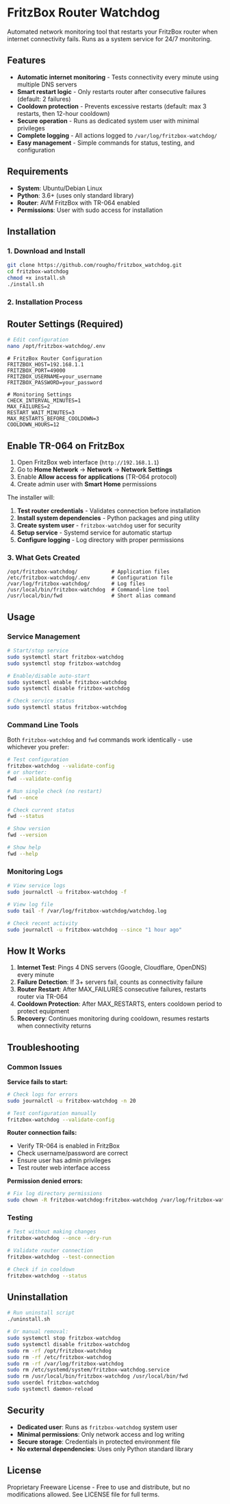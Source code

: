 # FritzBox Router Watchdog

Automated network monitoring tool that restarts your FritzBox router when internet connectivity fails. Runs as a system service for 24/7 monitoring.

## Features

- **Automatic internet monitoring** - Tests connectivity every minute using multiple DNS servers
- **Smart restart logic** - Only restarts router after consecutive failures (default: 2 failures)
- **Cooldown protection** - Prevents excessive restarts (default: max 3 restarts, then 12-hour cooldown)
- **Secure operation** - Runs as dedicated system user with minimal privileges
- **Complete logging** - All actions logged to `/var/log/fritzbox-watchdog/`
- **Easy management** - Simple commands for status, testing, and configuration

## Requirements

- **System**: Ubuntu/Debian Linux
- **Python**: 3.6+ (uses only standard library)
- **Router**: AVM FritzBox with TR-064 enabled
- **Permissions**: User with sudo access for installation

## Installation

### 1. Download and Install
```bash
git clone https://github.com/rougho/fritzbox_watchdog.git
cd fritzbox-watchdog
chmod +x install.sh
./install.sh
```

### 2. Installation Process

## Router Settings (Required)
```bash
# Edit configuration
nano /opt/fritzbox-watchdog/.env
```

```properties
# FritzBox Router Configuration
FRITZBOX_HOST=192.168.1.1
FRITZBOX_PORT=49000
FRITZBOX_USERNAME=your_username
FRITZBOX_PASSWORD=your_password

# Monitoring Settings
CHECK_INTERVAL_MINUTES=1
MAX_FAILURES=2
RESTART_WAIT_MINUTES=3
MAX_RESTARTS_BEFORE_COOLDOWN=3
COOLDOWN_HOURS=12
```

## Enable TR-064 on FritzBox
1. Open FritzBox web interface (`http://192.168.1.1`)
2. Go to **Home Network** → **Network** → **Network Settings**
3. Enable **Allow access for applications** (TR-064 protocol)
4. Create admin user with **Smart Home** permissions

The installer will:
1. **Test router credentials** - Validates connection before installation
2. **Install system dependencies** - Python packages and ping utility
3. **Create system user** - `fritzbox-watchdog` user for security
4. **Setup service** - Systemd service for automatic startup
5. **Configure logging** - Log directory with proper permissions

### 3. What Gets Created
```
/opt/fritzbox-watchdog/           # Application files
/etc/fritzbox-watchdog/.env       # Configuration file
/var/log/fritzbox-watchdog/       # Log files
/usr/local/bin/fritzbox-watchdog  # Command-line tool
/usr/local/bin/fwd                # Short alias command
```

## Usage

### Service Management
```bash
# Start/stop service
sudo systemctl start fritzbox-watchdog
sudo systemctl stop fritzbox-watchdog

# Enable/disable auto-start
sudo systemctl enable fritzbox-watchdog
sudo systemctl disable fritzbox-watchdog

# Check service status
sudo systemctl status fritzbox-watchdog
```

### Command Line Tools

Both `fritzbox-watchdog` and `fwd` commands work identically - use whichever you prefer:

```bash
# Test configuration
fritzbox-watchdog --validate-config
# or shorter:
fwd --validate-config

# Run single check (no restart)
fwd --once

# Check current status
fwd --status

# Show version
fwd --version

# Show help
fwd --help
```

### Monitoring Logs
```bash
# View service logs
sudo journalctl -u fritzbox-watchdog -f

# View log file
sudo tail -f /var/log/fritzbox-watchdog/watchdog.log

# Check recent activity
sudo journalctl -u fritzbox-watchdog --since "1 hour ago"
```

## How It Works

1. **Internet Test**: Pings 4 DNS servers (Google, Cloudflare, OpenDNS) every minute
2. **Failure Detection**: If 3+ servers fail, counts as connectivity failure
3. **Router Restart**: After MAX_FAILURES consecutive failures, restarts router via TR-064
4. **Cooldown Protection**: After MAX_RESTARTS, enters cooldown period to protect equipment
5. **Recovery**: Continues monitoring during cooldown, resumes restarts when connectivity returns

## Troubleshooting

### Common Issues

**Service fails to start:**
```bash
# Check logs for errors
sudo journalctl -u fritzbox-watchdog -n 20

# Test configuration manually
fritzbox-watchdog --validate-config
```

**Router connection fails:**
- Verify TR-064 is enabled in FritzBox
- Check username/password are correct
- Ensure user has admin privileges
- Test router web interface access

**Permission denied errors:**
```bash
# Fix log directory permissions
sudo chown -R fritzbox-watchdog:fritzbox-watchdog /var/log/fritzbox-watchdog
```

### Testing
```bash
# Test without making changes
fritzbox-watchdog --once --dry-run

# Validate router connection
fritzbox-watchdog --test-connection

# Check if in cooldown
fritzbox-watchdog --status
```

## Uninstallation

```bash
# Run uninstall script
./uninstall.sh

# Or manual removal:
sudo systemctl stop fritzbox-watchdog
sudo systemctl disable fritzbox-watchdog
sudo rm -rf /opt/fritzbox-watchdog
sudo rm -rf /etc/fritzbox-watchdog
sudo rm -rf /var/log/fritzbox-watchdog
sudo rm /etc/systemd/system/fritzbox-watchdog.service
sudo rm /usr/local/bin/fritzbox-watchdog /usr/local/bin/fwd
sudo userdel fritzbox-watchdog
sudo systemctl daemon-reload
```

## Security

- **Dedicated user**: Runs as `fritzbox-watchdog` system user
- **Minimal permissions**: Only network access and log writing
- **Secure storage**: Credentials in protected environment file
- **No external dependencies**: Uses only Python standard library

## License

Proprietary Freeware License - Free to use and distribute, but no modifications allowed.
See LICENSE file for full terms.
